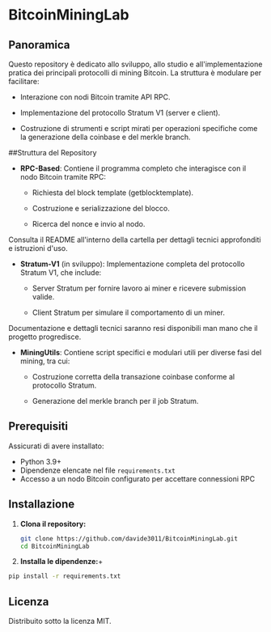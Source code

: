 # BitcoinMiningLab

## Panoramica

Questo repository è dedicato allo sviluppo, allo studio e all'implementazione pratica dei principali protocolli di mining Bitcoin. La struttura è modulare per facilitare:

- Interazione con nodi Bitcoin tramite API RPC.

- Implementazione del protocollo Stratum V1 (server e client).

- Costruzione di strumenti e script mirati per operazioni specifiche come la generazione della coinbase e del merkle branch.

##Struttura del Repository

- **RPC-Based**: Contiene il programma completo che interagisce con il nodo Bitcoin tramite RPC:

   - Richiesta del block template (getblocktemplate).

   - Costruzione e serializzazione del blocco.

   - Ricerca del nonce e invio al nodo.

Consulta il README all'interno della cartella per dettagli tecnici approfonditi e istruzioni d'uso.

- **Stratum-V1** (in sviluppo): Implementazione completa del protocollo Stratum V1, che include:

   - Server Stratum per fornire lavoro ai miner e ricevere submission valide.

   - Client Stratum per simulare il comportamento di un miner.

Documentazione e dettagli tecnici saranno resi disponibili man mano che il progetto progredisce.

- **MiningUtils**: Contiene script specifici e modulari utili per diverse fasi del mining, tra cui:

   - Costruzione corretta della transazione coinbase conforme al protocollo Stratum.

   - Generazione del merkle branch per il job Stratum.

## Prerequisiti

Assicurati di avere installato:
- Python 3.9+
- Dipendenze elencate nel file `requirements.txt`
- Accesso a un nodo Bitcoin configurato per accettare connessioni RPC

## Installazione

1. **Clona il repository:**
   ```bash
   git clone https://github.com/davide3011/BitcoinMiningLab.git
   cd BitcoinMiningLab
   ```
2. **Installa le dipendenze:**+
```bash
pip install -r requirements.txt
```
## Licenza

Distribuito sotto la licenza MIT.




   
